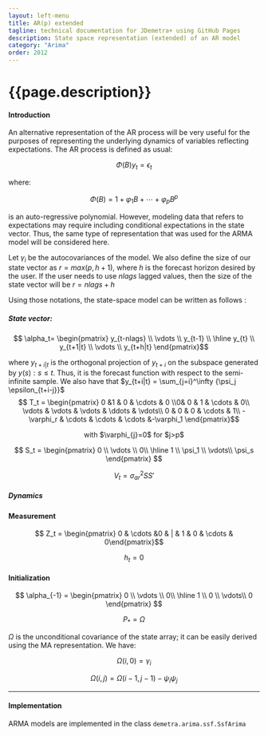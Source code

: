 ```yaml
---
layout: left-menu
title: AR(p) extended 
tagline: technical documentation for JDemetra+ using GitHub Pages
description: State space representation (extended) of an AR model
category: "Arima"
order: 2012
---
```


# {{page.description}}

#### Introduction

An alternative representation of the AR process will be very useful for the purposes of representing the underlying dynamics of variables 
reflecting expectations. The AR process is defined as usual:

$$\Phi\left(B\right)y_t=\epsilon_t $$ 

where:  

$$\Phi\left(B\right)=1+\varphi_1 B + \cdots + \varphi_p B^p $$   

is an auto-regressive polynomial. However, modeling data that refers to expectations may require including conditional expectations in 
the state vector. Thus,  the same type of representation that was used
for the ARMA model will be considered here.

Let $\gamma_i$ be the autocovariances of the model. We also define the size of our state vector as $r=max(p,h+1)$, where $h$ is the forecast horizon
desired by the user. If the user needs to use $nlags$ lagged values, then the size of the state vector will be $r=nlags+h$ 

Using those notations, the state-space model can be written as follows :

##### State vector: 

$$ \alpha_t= \begin{pmatrix} 
y_{t-nlags} \\ 
\vdots  \\ 
y_{t-1}  \\ 
\hline
y_{t}  \\ 
y_{t+1|t} \\ 
\vdots \\ 
y_{t+h|t} 
\end{pmatrix}$$  

where $y_{t+i|t}$ is the orthogonal projection of
$y_{t+i}$ on the subspace generated by ${y\left(s\right):s \leq t}$. Thus, it is the forecast function with respect to the semi-infinite sample.
We also have that $y_{t+i|t} = \sum_{j=i}^\infty {\psi_j \epsilon_{t+i-j}}$
$$ T_t = \begin{pmatrix} 0 &1 & 0 & \cdots & 0  \\0& 0 & 1 & \cdots & 0\\ \vdots & \vdots & \vdots & \ddots & \vdots\\ 0 & 0 & 0 & \cdots & 1\\
-\varphi_r & \cdots  & \cdots & \cdots &-\varphi_1 \end{pmatrix}$$

<p style="text-align: center;"> with $\varphi_{j}=0$ for $j>p$  </p>

$$ S_t = \begin{pmatrix} 0 \\  
\vdots \\
0\\
\hline
1 \\ \psi_1 \\ \vdots\\ \psi_s \end{pmatrix} $$  

$$ V_t = \sigma_{ar}^{2} S S' $$

##### Dynamics


#### Measurement

$$ Z_t = \begin{pmatrix} 0 & \cdots  &0  & | & 1 & 0 & \cdots & 0\end{pmatrix}$$

$$ h_t = 0 $$

#### Initialization 

$$ \alpha_{-1}  = \begin{pmatrix} 0 \\  
\vdots \\
0\\
\hline
1 \\ 0 \\ \vdots\\ 0 \end{pmatrix} $$  



$$ P_{*} = \Omega $$

$\Omega$ is the unconditional covariance of the state array; it can be easily derived using the MA representation. We have:

$$ \Omega\left(i,0\right) = \gamma_i $$  

$$ \Omega\left(i,j\right) = \Omega\left(i-1,j-1\right)-\psi_i \psi_j $$  

<hr>

#### Implementation

ARMA models are implemented in the class `demetra.arima.ssf.SsfArima`

